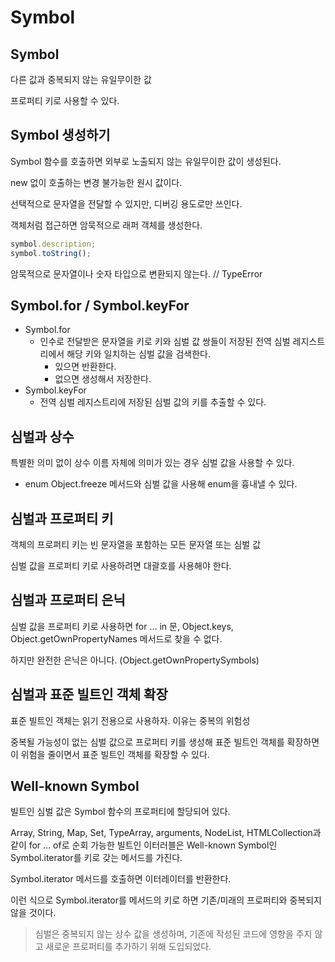 # Symbol

## Symbol

다른 값과 중복되지 않는 유일무이한 값

프로퍼티 키로 사용할 수 있다.

## Symbol 생성하기

Symbol 함수를 호출하면 외부로 노출되지 않는 유일무이한 값이 생성된다.

new 없이 호출하는 변경 불가능한 원시 값이다.

선택적으로 문자열을 전달할 수 있지만, 디버깅 용도로만 쓰인다.

객체처럼 접근하면 암묵적으로 래퍼 객체를 생성한다.

```jsx
symbol.description;
symbol.toString();
```

암묵적으로 문자열이나 숫자 타입으로 변환되지 않는다. // TypeError

## Symbol.for / Symbol.keyFor

- Symbol.for
  - 인수로 전달받은 문자열을 키로 키와 심벌 값 쌍들이 저장된 전역 심벌 레지스트리에서 해당 키와 일치하는 심벌 값을 검색한다.
    - 있으면 반환한다.
    - 없으면 생성해서 저장한다.
- Symbol.keyFor
  - 전역 심벌 레지스트리에 저장된 심벌 값의 키를 추출할 수 있다.

## 심벌과 상수

특별한 의미 없이 상수 이름 자체에 의미가 있는 경우 심벌 값을 사용할 수 있다.

- enum
  Object.freeze 메서드와 심벌 값을 사용해 enum을 흉내낼 수 있다.

## 심벌과 프로퍼티 키

객체의 프로퍼티 키는 빈 문자열을 포함하는 모든 문자열 또는 심벌 값

심벌 값을 프로퍼티 키로 사용하려면 대괄호를 사용해야 한다.

## 심벌과 프로퍼티 은닉

심벌 값을 프로퍼티 키로 사용하면 for … in 문, Object.keys, Object.getOwnPropertyNames 메서드로 찾을 수 없다.

하지만 완전한 은닉은 아니다. (Object.getOwnPropertySymbols)

## 심벌과 표준 빌트인 객체 확장

표준 빌트인 객체는 읽기 전용으로 사용하자. 이유는 중복의 위험성

중복될 가능성이 없는 심벌 값으로 프로퍼티 키를 생성해 표준 빌트인 객체를 확장하면 이 위험을 줄이면서 표준 빌트인 객체를 확장할 수 있다.

## Well-known Symbol

빌트인 심벌 값은 Symbol 함수의 프로퍼티에 할당되어 있다.

Array, String, Map, Set, TypeArray, arguments, NodeList, HTMLCollection과 같이 for … of로 순회 가능한 빌트인 이터러블은 Well-known Symbol인 Symbol.iterator를 키로 갖는 메서드를 가진다.

Symbol.iterator 메서드를 호출하면 이터레이터를 반환한다.

이런 식으로 Symbol.iterator를 메서드의 키로 하면 기존/미래의 프로퍼티와 중복되지 않을 것이다.

> 심벌은 중복되지 않는 상수 값을 생성하며,
> 기존에 작성된 코드에 영향을 주지 않고 새로운 프로퍼티를 추가하기 위해 도입되었다.
